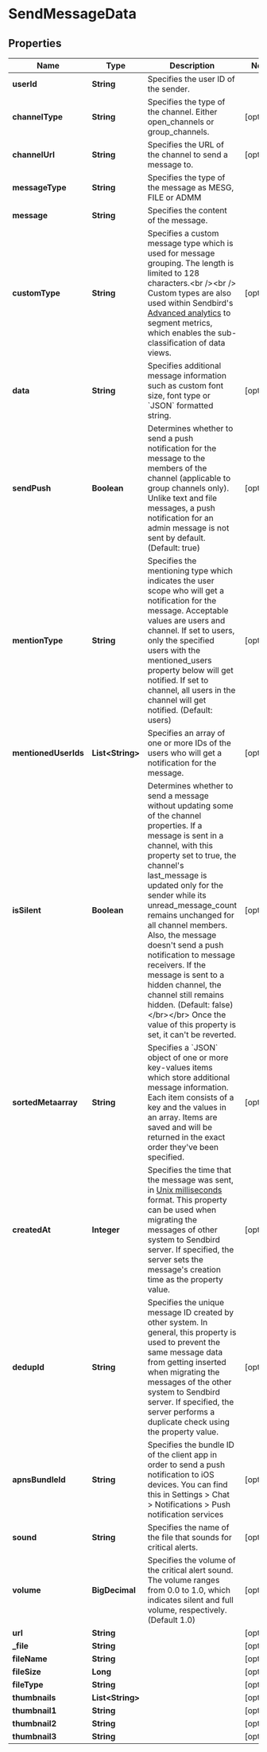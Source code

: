 

# SendMessageData


## Properties

| Name | Type | Description | Notes |
|------------ | ------------- | ------------- | -------------|
|**userId** | **String** | Specifies the user ID of the sender. |  |
|**channelType** | **String** | Specifies the type of the channel. Either open_channels or group_channels. |  [optional] |
|**channelUrl** | **String** | Specifies the URL of the channel to send a message to. |  [optional] |
|**messageType** | **String** | Specifies the type of the message as MESG, FILE or ADMM |  |
|**message** | **String** | Specifies the content of the message. |  |
|**customType** | **String** | Specifies a custom message type which is used for message grouping. The length is limited to 128 characters.&lt;br /&gt;&lt;br /&gt; Custom types are also used within Sendbird&#39;s [Advanced analytics](/docs/chat/v3/platform-api/guides/advanced-analytics) to segment metrics, which enables the sub-classification of data views. |  [optional] |
|**data** | **String** | Specifies additional message information such as custom font size, font type or &#x60;JSON&#x60; formatted string. |  [optional] |
|**sendPush** | **Boolean** | Determines whether to send a push notification for the message to the members of the channel (applicable to group channels only). Unlike text and file messages, a push notification for an admin message is not sent by default. (Default: true) |  [optional] |
|**mentionType** | **String** | Specifies the mentioning type which indicates the user scope who will get a notification for the message. Acceptable values are users and channel. If set to users, only the specified users with the mentioned_users property below will get notified. If set to channel, all users in the channel will get notified. (Default: users) |  [optional] |
|**mentionedUserIds** | **List&lt;String&gt;** | Specifies an array of one or more IDs of the users who will get a notification for the message. |  [optional] |
|**isSilent** | **Boolean** | Determines whether to send a message without updating some of the channel properties. If a message is sent in a channel, with this property set to true, the channel&#39;s last_message is updated only for the sender while its unread_message_count remains unchanged for all channel members. Also, the message doesn&#39;t send a push notification to message receivers. If the message is sent to a hidden channel, the channel still remains hidden. (Default: false)&lt;/br&gt;&lt;/br&gt;  Once the value of this property is set, it can&#39;t be reverted. |  [optional] |
|**sortedMetaarray** | **String** | Specifies a &#x60;JSON&#x60; object of one or more key-values items which store additional message information. Each item consists of a key and the values in an array. Items are saved and will be returned in the exact order they&#39;ve been specified. |  [optional] |
|**createdAt** | **Integer** | Specifies the time that the message was sent, in [Unix milliseconds](/docs/chat/v3/platform-api/guides/miscellaneous#2-timestamps) format. This property can be used when migrating the messages of other system to Sendbird server. If specified, the server sets the message&#39;s creation time as the property value. |  [optional] |
|**dedupId** | **String** | Specifies the unique message ID created by other system. In general, this property is used to prevent the same message data from getting inserted when migrating the messages of the other system to Sendbird server. If specified, the server performs a duplicate check using the property value. |  [optional] |
|**apnsBundleId** | **String** | Specifies the bundle ID of the client app in order to send a push notification to iOS devices. You can find this in Settings &gt; Chat &gt; Notifications &gt; Push notification services |  [optional] |
|**sound** | **String** | Specifies the name of the file that sounds for critical alerts. |  [optional] |
|**volume** | **BigDecimal** | Specifies the volume of the critical alert sound. The volume ranges from 0.0 to 1.0, which indicates silent and full volume, respectively. (Default 1.0) |  [optional] |
|**url** | **String** |  |  [optional] |
|**_file** | **String** |  |  [optional] |
|**fileName** | **String** |  |  [optional] |
|**fileSize** | **Long** |  |  [optional] |
|**fileType** | **String** |  |  [optional] |
|**thumbnails** | **List&lt;String&gt;** |  |  [optional] |
|**thumbnail1** | **String** |  |  [optional] |
|**thumbnail2** | **String** |  |  [optional] |
|**thumbnail3** | **String** |  |  [optional] |



